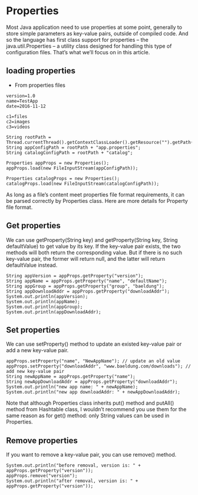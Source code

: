 # Properties
Most Java application need to use properties at some point, generally to store simple parameters as key-value pairs, outside of compiled code.
And so the language has first class support for properties – the java.util.Properties – a utility class designed for handling this type of configuration files.
That’s what we’ll focus on in this article.

## loading properties
- From properties files
```
version=1.0
name=TestApp
date=2016-11-12

c1=files
c2=images
c3=videos

String rootPath = Thread.currentThread().getContextClassLoader().getResource("").getPath();
String appConfigPath = rootPath + "app.properties";
String catalogConfigPath = rootPath + "catalog";
 
Properties appProps = new Properties();
appProps.load(new FileInputStream(appConfigPath));
 
Properties catalogProps = new Properties();
catalogProps.load(new FileInputStream(catalogConfigPath));
```
As long as a file’s content meet properties file format requirements, it can be parsed correctly by Properties class. Here are more details for Property file format.
## Get properties
We can use getProperty(String key) and getProperty(String key, String defaultValue) to get value by its key.
If the key-value pair exists, the two methods will both return the corresponding value. But if there is no such key-value pair, 
the former will return null, and the latter will return defaultValue instead.
```
String appVersion = appProps.getProperty("version");
String appName = appProps.getProperty("name", "defaultName");
String appGroup = appProps.getProperty("group", "baeldung");
String appDownloadAddr = appProps.getProperty("downloadAddr");
System.out.println(appVersion);
System.out.println(appName);
System.out.println(appGroup);
System.out.println(appDownloadAddr);
```
## Set properties
We can use setProperty() method to update an existed key-value pair or add a new key-value pair.
```
appProps.setProperty("name", "NewAppName"); // update an old value
appProps.setProperty("downloadAddr", "www.baeldung.com/downloads"); // add new key-value pair
String newAppName = appProps.getProperty("name");
String newAppDownloadAddr = appProps.getProperty("downloadAddr");
System.out.println("new app name: " + newAppName);
System.out.println("new app downloadAddr: " + newAppDownloadAddr);
```
Note that although Properties class inherits put() method and putAll() method from Hashtable class, 
I wouldn’t recommend you use them for the same reason as for get() method: only String values can be used in Properties.
## Remove properties
If you want to remove a key-value pair, you can use remove() method.
```
System.out.println("before removal, version is: " + appProps.getProperty("version"));
appProps.remove("version");
System.out.println("after removal, version is: " + appProps.getProperty("version"));
```
